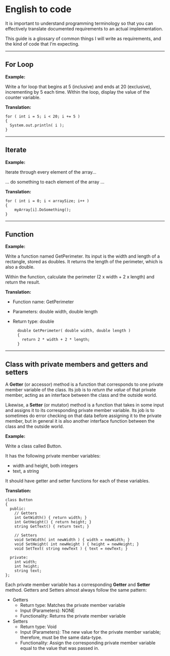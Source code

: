 # English to code

It is important to understand programming terminology so that you can effectively translate documented requirements to an actual implementation.

This guide is a glossary of common things I will write as requirements,
and the kind of code that I'm expecting.

---

## For Loop

**Example:**

Write a for loop that begins at 5 (inclusive) and ends at 20 (exclusive), incrementing by 5 each time.
Within the loop, display the value of the counter variable.

**Translation:**

    for ( int i = 5; i < 20; i += 5 )
    {
      System.out.println( i );
    }

---

## Iterate

**Example:**

Iterate through every element of the array...

... do something to each element of the array ...

**Translation:**

    for ( int i = 0; i < arraySize; i++ )
    {
        myArray[i].DoSomething();
    }

---

## Function

**Example:**

Write a function named GetPerimeter. Its input is the width and length of a rectangle, stored as doubles.
It returns the length of the perimeter, which is also a double.

Within the function, calculate the perimeter (2 x width + 2 x length) and return the result.

**Translation:**

* Function name: GetPerimeter
* Parameters: double width, double length
* Return type: double


        double GetPerimeter( double width, double length )
        {
          return 2 * width + 2 * length;
        }

---

## Class with private members and getters and setters

A **Getter** (or accessor) method is a function that corresponds to one private member variable of the class.
Its job is to *return the value* of that private member, acting as an interface between the class and the outside world.

Likewise, a **Setter** (or mutator) method is a function that takes in some input and assigns it to its corresponding
private member variable. Its job is to sometimes do error checking on that data before assigning it to the private member,
but in general it is also another interface function between the class and the outside world.

**Example:**

Write a class called Button.

It has the following private member variables:

* width and height, both integers
* text, a string

It should have getter and setter functions for each of these variables.

**Translation:**

    class Button
    {
      public:
        // Getters
        int GetWidth() { return width; }
        int GetHeight() { return height; }
        string GetText() { return text; }

        // Setters
        void SetWidth( int newWidth ) { width = newWidth; }
        void SetHeight( int newHeight ) { height = newHeight; }
        void SetText( string newText ) { text = newText; }

      private:
        int width;
        int height;
        string text;
    };

Each private member variable has a corresponding **Getter** and **Setter** method. 
Getters and Setters almost always follow the same pattern:

* Getters
  * Return type: Matches the private member variable
  * Input (Parameters): NONE
  * Functionality: Returns the private member variable
* Setters
  * Return type: Void
  * Input (Parameters): The new value for the private member variable; therefore, must be the same data-type.
  * Functionality: Assign the corresponding private member variable equal to the value that was passed in.

